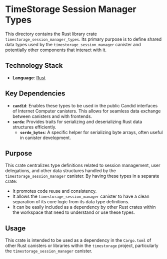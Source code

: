 # TimeStorage Session Manager Types

This directory contains the Rust library crate `timestorage_session_manager_types`. Its primary purpose is to define shared data types used by the `timestorage_session_manager` canister and potentially other components that interact with it.

## Technology Stack

-   **Language**: [Rust](https://www.rust-lang.org/)

## Key Dependencies

-   **`candid`**: Enables these types to be used in the public Candid interfaces of Internet Computer canisters. This allows for seamless data exchange between canisters and with frontends.
-   **`serde`**: Provides traits for serializing and deserializing Rust data structures efficiently.
    -   **`serde_bytes`**: A specific helper for serializing byte arrays, often useful in canister development.

## Purpose

This crate centralizes type definitions related to session management, user delegations, and other data structures handled by the `timestorage_session_manager` canister. By having these types in a separate crate:
-   It promotes code reuse and consistency.
-   It allows the `timestorage_session_manager` canister to have a clean separation of its core logic from its data type definitions.
-   It can be easily included as a dependency by other Rust crates within the workspace that need to understand or use these types.

## Usage

This crate is intended to be used as a dependency in the `Cargo.toml` of other Rust canisters or libraries within the `timestorage` project, particularly the `timestorage_session_manager` canister.
